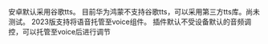安卓默认采用谷歌tts。
目前华为鸿蒙不支持谷歌tts，可以采用第三方tts库。尚未测试。
2023版支持将语音托管至voice组件。
插件默认不受设备默认的音频调控，可以托管至voice后进行调节
